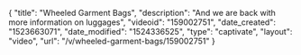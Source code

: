{
    "title": "Wheeled Garment Bags",
    "description": "And we are back with more information on luggages",
    "videoid": "159002751",
    "date_created": "1523663071",
    "date_modified": "1524336525",
    "type": "captivate",
    "layout": "video",
    "url": "\/v\/wheeled-garment-bags\/159002751"
}